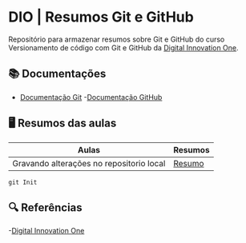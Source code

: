 # DIO | Resumos Git e GitHub

Repositório para armazenar resumos sobre Git e GitHub do curso Versionamento de código com Git e GitHub da [Digital Innovation One](https://www.dio.me/).

## 📚 Documentações
- [Documentação Git](https://git-scm.com/doc)
-[Documentação GitHub](https://docs.github.com/)

## 🖥 Resumos das aulas

| Aulas | Resumos |
|-------|---------|
|Gravando alterações no repositorio local | [Resumo]()|

```
git Init 
```

## 🔍 Referências
-[Digital Innovation One](https://www.dio.me/)